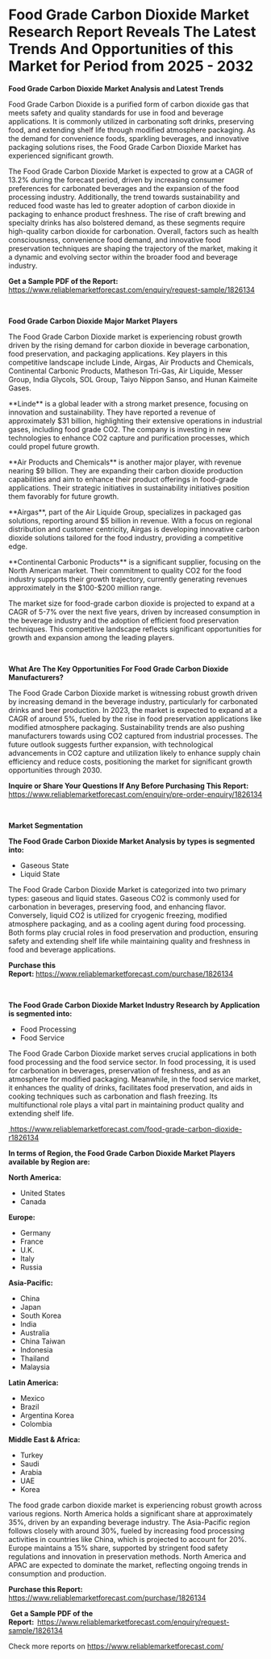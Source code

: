 <p><h1>Food Grade Carbon Dioxide Market Research Report Reveals The Latest Trends And Opportunities of this Market for Period from 2025 - 2032</h1></p><p><strong>Food Grade Carbon Dioxide Market Analysis and Latest Trends</strong></p>
<p><p>Food Grade Carbon Dioxide is a purified form of carbon dioxide gas that meets safety and quality standards for use in food and beverage applications. It is commonly utilized in carbonating soft drinks, preserving food, and extending shelf life through modified atmosphere packaging. As the demand for convenience foods, sparkling beverages, and innovative packaging solutions rises, the Food Grade Carbon Dioxide Market has experienced significant growth.</p><p>The Food Grade Carbon Dioxide Market is expected to grow at a CAGR of 13.2% during the forecast period, driven by increasing consumer preferences for carbonated beverages and the expansion of the food processing industry. Additionally, the trend towards sustainability and reduced food waste has led to greater adoption of carbon dioxide in packaging to enhance product freshness. The rise of craft brewing and specialty drinks has also bolstered demand, as these segments require high-quality carbon dioxide for carbonation. Overall, factors such as health consciousness, convenience food demand, and innovative food preservation techniques are shaping the trajectory of the market, making it a dynamic and evolving sector within the broader food and beverage industry.</p></p>
<p><strong>Get a Sample PDF of the Report:&nbsp;</strong> <a href="https://www.reliablemarketforecast.com/enquiry/request-sample/1826134?utm_campaign=2465&utm_medium=2&utm_source=Github&utm_content=ia&utm_term=15022025&utm_id=food-grade-carbon-dioxide">https://www.reliablemarketforecast.com/enquiry/request-sample/1826134</a></p>
<p>&nbsp;</p>
<p><strong>Food Grade Carbon Dioxide Major Market Players</strong></p>
<p><p>The Food Grade Carbon Dioxide market is experiencing robust growth driven by the rising demand for carbon dioxide in beverage carbonation, food preservation, and packaging applications. Key players in this competitive landscape include Linde, Airgas, Air Products and Chemicals, Continental Carbonic Products, Matheson Tri-Gas, Air Liquide, Messer Group, India Glycols, SOL Group, Taiyo Nippon Sanso, and Hunan Kaimeite Gases.</p><p>**Linde** is a global leader with a strong market presence, focusing on innovation and sustainability. They have reported a revenue of approximately $31 billion, highlighting their extensive operations in industrial gases, including food grade CO2. The company is investing in new technologies to enhance CO2 capture and purification processes, which could propel future growth.</p><p>**Air Products and Chemicals** is another major player, with revenue nearing $9 billion. They are expanding their carbon dioxide production capabilities and aim to enhance their product offerings in food-grade applications. Their strategic initiatives in sustainability initiatives position them favorably for future growth.</p><p>**Airgas**, part of the Air Liquide Group, specializes in packaged gas solutions, reporting around $5 billion in revenue. With a focus on regional distribution and customer centricity, Airgas is developing innovative carbon dioxide solutions tailored for the food industry, providing a competitive edge.</p><p>**Continental Carbonic Products** is a significant supplier, focusing on the North American market. Their commitment to quality CO2 for the food industry supports their growth trajectory, currently generating revenues approximately in the $100-$200 million range.</p><p>The market size for food-grade carbon dioxide is projected to expand at a CAGR of 5-7% over the next five years, driven by increased consumption in the beverage industry and the adoption of efficient food preservation techniques. This competitive landscape reflects significant opportunities for growth and expansion among the leading players.</p></p>
<p>&nbsp;</p>
<p><strong>What Are The Key Opportunities For Food Grade Carbon Dioxide Manufacturers?</strong></p>
<p><p>The Food Grade Carbon Dioxide market is witnessing robust growth driven by increasing demand in the beverage industry, particularly for carbonated drinks and beer production. In 2023, the market is expected to expand at a CAGR of around 5%, fueled by the rise in food preservation applications like modified atmosphere packaging. Sustainability trends are also pushing manufacturers towards using CO2 captured from industrial processes. The future outlook suggests further expansion, with technological advancements in CO2 capture and utilization likely to enhance supply chain efficiency and reduce costs, positioning the market for significant growth opportunities through 2030.</p></p>
<p><strong>Inquire or Share Your Questions If Any Before Purchasing This Report:</strong> <a href="https://www.reliablemarketforecast.com/enquiry/pre-order-enquiry/1826134?utm_campaign=2465&utm_medium=2&utm_source=Github&utm_content=ia&utm_term=15022025&utm_id=food-grade-carbon-dioxide">https://www.reliablemarketforecast.com/enquiry/pre-order-enquiry/1826134</a></p>
<p>&nbsp;</p>
<p><strong>Market Segmentation</strong></p>
<p><strong>The Food Grade Carbon Dioxide Market Analysis by types is segmented into:</strong></p>
<p><ul><li>Gaseous State</li><li>Liquid State</li></ul></p>
<p><p>The Food Grade Carbon Dioxide Market is categorized into two primary types: gaseous and liquid states. Gaseous CO2 is commonly used for carbonation in beverages, preserving food, and enhancing flavor. Conversely, liquid CO2 is utilized for cryogenic freezing, modified atmosphere packaging, and as a cooling agent during food processing. Both forms play crucial roles in food preservation and production, ensuring safety and extending shelf life while maintaining quality and freshness in food and beverage applications.</p></p>
<p><strong>Purchase this Report:&nbsp;</strong><a href="https://www.reliablemarketforecast.com/purchase/1826134?utm_campaign=2465&utm_medium=2&utm_source=Github&utm_content=ia&utm_term=15022025&utm_id=food-grade-carbon-dioxide">https://www.reliablemarketforecast.com/purchase/1826134</a></p>
<p>&nbsp;</p>
<p><strong>The Food Grade Carbon Dioxide Market Industry Research by Application is segmented into:</strong></p>
<p><ul><li>Food Processing</li><li>Food Service</li></ul></p>
<p><p>The Food Grade Carbon Dioxide market serves crucial applications in both food processing and the food service sector. In food processing, it is used for carbonation in beverages, preservation of freshness, and as an atmosphere for modified packaging. Meanwhile, in the food service market, it enhances the quality of drinks, facilitates food preservation, and aids in cooking techniques such as carbonation and flash freezing. Its multifunctional role plays a vital part in maintaining product quality and extending shelf life.</p></p>
<p><a href="https://www.reliablemarketforecast.com/food-grade-carbon-dioxide-r1826134?utm_campaign=2465&utm_medium=2&utm_source=Github&utm_content=ia&utm_term=15022025&utm_id=food-grade-carbon-dioxide">&nbsp;https://www.reliablemarketforecast.com/food-grade-carbon-dioxide-r1826134</a></p>
<p><strong>In terms of Region, the Food Grade Carbon Dioxide Market Players available by Region are:</strong></p>
<p>
    <p> <strong> North America: </strong>
        <ul>
            <li>United States</li>
            <li>Canada</li>
        </ul>
        </p> 
    <p> <strong> Europe: </strong>
        <ul>
            <li>Germany</li>
            <li>France</li>
            <li>U.K.</li>
            <li>Italy</li>
            <li>Russia</li>
        </ul>
        </p> 
    <p> <strong> Asia-Pacific: </strong>
        <ul>
            <li>China</li>
            <li>Japan</li>
            <li>South Korea</li>
            <li>India</li>
            <li>Australia</li>
            <li>China Taiwan</li>
            <li>Indonesia</li>
            <li>Thailand</li>
            <li>Malaysia</li>
        </ul>
        </p> 
    <p> <strong> Latin America: </strong>
        <ul>
            <li>Mexico</li>
            <li>Brazil</li>
            <li>Argentina Korea</li>
            <li>Colombia</li>
        </ul>
        </p> 
    <p> <strong> Middle East & Africa: </strong>
        <ul>
            <li>Turkey</li>
            <li>Saudi</li>
            <li>Arabia</li>
            <li>UAE</li>
            <li>Korea</li>
        </ul>
    </p>
    </p>
<p><p>The food grade carbon dioxide market is experiencing robust growth across various regions. North America holds a significant share at approximately 35%, driven by an expanding beverage industry. The Asia-Pacific region follows closely with around 30%, fueled by increasing food processing activities in countries like China, which is projected to account for 20%. Europe maintains a 15% share, supported by stringent food safety regulations and innovation in preservation methods. North America and APAC are expected to dominate the market, reflecting ongoing trends in consumption and production.</p></p>
<p><strong>Purchase this Report: </strong><a href="https://www.reliablemarketforecast.com/purchase/1826134?utm_campaign=2465&utm_medium=2&utm_source=Github&utm_content=ia&utm_term=15022025&utm_id=food-grade-carbon-dioxide">https://www.reliablemarketforecast.com/purchase/1826134</a></p>
<p>&nbsp;<strong>Get a Sample PDF of the Report:&nbsp;&nbsp;</strong><a href="https://www.reliablemarketforecast.com/enquiry/request-sample/1826134?utm_campaign=2465&utm_medium=2&utm_source=Github&utm_content=ia&utm_term=15022025&utm_id=food-grade-carbon-dioxide">https://www.reliablemarketforecast.com/enquiry/request-sample/1826134</a></p>
<p><strong></strong></p>
<p>Check more reports on <a href="https://www.reliablemarketforecast.com/?utm_campaign=2465&utm_medium=2&utm_source=Github&utm_content=ia&utm_term=15022025&utm_id=food-grade-carbon-dioxide">https://www.reliablemarketforecast.com/</a></p>